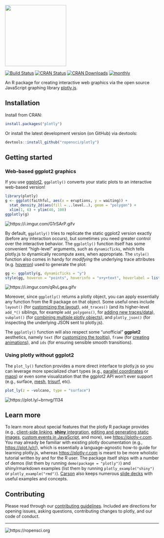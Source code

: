 
<!-- README.md is generated from README.Rmd. Please edit that file -->

<img src="man/figures/plotly.png" width="200" />

[![Build
Status](https://travis-ci.org/ropensci/plotly.png?branch=master)](https://travis-ci.org/ropensci/plotly)
[![CRAN
Status](https://www.r-pkg.org/badges/version/plotly)](https://cran.r-project.org/package=plotly)
[![CRAN
Downloads](https://cranlogs.r-pkg.org/badges/grand-total/plotly)](https://www.rpackages.io/package/plotly)
[![monthly](https://cranlogs.r-pkg.org/badges/plotly)](https://www.rpackages.io/package/plotly)

An R package for creating interactive web graphics via the open source
JavaScript graphing library
[plotly.js](https://github.com/plotly/plotly.js).

## Installation

Install from CRAN:

``` r
install.packages("plotly")
```

Or install the latest development version (on GitHub) via devtools:

``` r
devtools::install_github("ropensci/plotly")
```

## Getting started

### Web-based ggplot2 graphics

If you use [ggplot2](https://github.com/tidyverse/ggplot2), `ggplotly()`
converts your static plots to an interactive web-based version\!

``` r
library(plotly)
g <- ggplot(faithful, aes(x = eruptions, y = waiting)) +
  stat_density_2d(aes(fill = ..level..), geom = "polygon") + 
  xlim(1, 6) + ylim(40, 100)
ggplotly(g)
```

![<https://i.imgur.com/G1rSArP.gifv>](https://i.imgur.com/G1rSArP.gif)

By default, `ggplotly()` tries to replicate the static ggplot2 version
exactly (before any interaction occurs), but sometimes you need greater
control over the interactive behavior. The `ggplotly()` function itself
has some convenient “high-level” arguments, such as `dynamicTicks`,
which tells plotly.js to dynamically recompute axes, when appropriate.
The `style()` function also comes in handy for *modifying* the
underlying trace
attributes (e.g. [hoveron](https://plotly.com/r/reference/#scatter-hoveron)) used to generate the plot:

``` r
gg <- ggplotly(g, dynamicTicks = "y")
style(gg, hoveron = "points", hoverinfo = "x+y+text", hoverlabel = list(bgcolor = "white"))
```

![<https://i.imgur.com/qRvLgea.gifv>](https://imgur.com/qRvLgea.gif)

Moreover, since `ggplotly()` returns a plotly object, you can apply
essentially any function from the R package on that object. Some useful
ones include `layout()` (for [customizing the
layout](https://plotly-r.com/improving-ggplotly.html#modifying-layout)),
`add_traces()` (and its higher-level `add_*()` siblings, for example
`add_polygons()`, for [adding new
traces/data](https://plotly-r.com/improving-ggplotly.html#leveraging-statistical-output)),
`subplot()` (for [combining multiple plotly
objects](https://plotly-r.com/arranging-views.html#arranging-plotly-objects)),
and `plotly_json()` (for inspecting the underlying JSON sent to
plotly.js).

The `ggplotly()` function will also respect some “unofficial”
**ggplot2** aesthetics, namely `text` (for [customizing the
tooltip](https://plotly-r.com/controlling-tooltips.html#tooltip-text-ggplotly)),
`frame` (for [creating
animations](https://plotly-r.com/animating-views.html)),
and `ids` (for ensuring sensible smooth transitions).

### Using plotly without ggplot2

The `plot_ly()` function provides a more direct interface to plotly.js
so you can leverage more specialized chart types (e.g., [parallel
coordinates](https://plotly.com/r/parallel-coordinates-plot/) or
[maps](https://plotly.com/r/maps/)) or even some visualization that the
ggplot2 API won’t ever support (e.g., surface,
[mesh](https://plotly.com/r/3d-mesh/),
[trisurf](https://plotly.com/r/trisurf/), etc).

``` r
plot_ly(z = ~volcano, type = "surface")
```

![<https://plot.ly/~brnvg/1134>](https://plot.ly/~brnvg/1134.png)

## Learn more

To learn more about special features that the plotly R package provides (e.g., [client-side linking](https://plotly-r.com/client-side-linking.html), [**shiny** integration](https://plotly-r.com/linking-views-with-shiny.html), [editing and generating static images](https://plotly-r.com/publish.html), [custom events in JavaScript](https://plotly-r.com/javascript.html), and more), see <https://plotly-r.com>. You may already be familiar with existing plotly documentation (e.g., <https://plot.ly/r/>), which is essentially a language-agnostic how-to guide for learning plotly.js, whereas <https://plotly-r.com> is meant to be more wholistic tutorial written by and for the R user. The package itself ships with a number of demos (list them by running `demo(package = "plotly")`) and shiny/rmarkdown examples (list them by running `plotly_example("shiny")` or `plotly_example("rmd")`). [Carson](https://cpsievert.me) also keeps numerous [slide decks](https://talks.cpsievert.me) with useful examples and concepts.

## Contributing

Please read through our [contributing
guidelines](https://github.com/ropensci/plotly/blob/master/CONTRIBUTING.md).
Included are directions for opening issues, asking questions,
contributing changes to plotly, and our code of
conduct.

-----

![<https://ropensci.org>](https://www.ropensci.org/public_images/github_footer.png)
